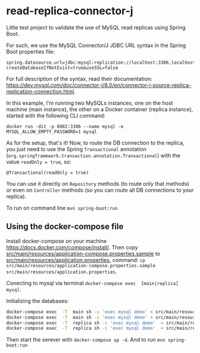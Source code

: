 # read-replica-connector-j
Little test project to validate the use of MySQL read replicas using Spring Boot.

For such, we use the MySQL Connector/J JDBC URL syntax in the Spring Boot properties file:

```
spring.datasource.url=jdbc:mysql:replication://localhost:3306,localhost:8082/demo?createDatabaseIfNotExist=true&useSSL=false
```

For full description of the syntax, read their documentation: https://dev.mysql.com/doc/connector-j/8.0/en/connector-j-source-replica-replication-connection.html.

In this example, I'm running two MySQLs instances, one on the host machine (main instance), the other on a Docker container (replica instance), started with the following CLI command:

```
docker run -dit -p 8082:3306 --name mysql -e MYSQL_ALLOW_EMPTY_PASSWORD=1 mysql
```

As for the setup, that's it! Now, to route the DB connection to the replica, you just need to use the Spring `Transactional` annotation (`org.springframework.transaction.annotation.Transactional`) with the value `readOnly = true`, so:
```
@Transactional(readOnly = true)
```

You can use it directly on `Repository` methods (to route only that methods) or even on `Controller` methods (so you can route all DB connections to your replica).

To run on command line `mvn spring-boot:run` 

## Using the docker-compose file

Install docker-compose on your machine https://docs.docker.com/compose/install/. Then copy [src/main/resources/application-compose.properties.sample](src/main/resources/application-compose.properties.sample) to [src/main/resources/application.properties](src/main/resources/application.properties), command: `cp src/main/resources/application-compose.properties.sample src/main/resources/application.properties`.

Conecting to mysql via terminal `docker-compose exec  [main|replica] mysql`.

Initializing the databases:
```bash
docker-compose exec  -T  main sh -c 'exec mysql demo' < src/main/resources/migrations/user.sql
docker-compose exec  -T  main sh -c 'exec mysql demo' < src/main/resources/migrations/addUsersToMain.sql
docker-compose exec  -T  replica sh -c 'exec mysql demo'  < src/main/resources/migrations/user.sql
docker-compose exec  -T  replica sh -c 'exec mysql demo'  < src/main/resources/migrations/addUsersToReplica.sql
```


Then start the serever with `docker-compose up -d`. And to run  `mvn spring-boot:run` 
